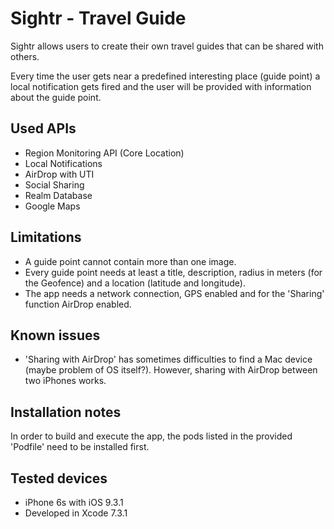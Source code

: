 # Sightr - Travel Guide

Sightr allows users to create their own travel guides that can be shared with others.

Every time the user gets near a predefined interesting place (guide point) a local notification gets fired and the user will be provided with information about the guide point.

## Used APIs

- Region Monitoring API (Core Location)
- Local Notifications
- AirDrop with UTI
- Social Sharing
- Realm Database
- Google Maps

## Limitations

- A guide point cannot contain more than one image.
- Every guide point needs at least a title, description, radius in meters (for the Geofence) and a location (latitude and longitude).
- The app needs a network connection, GPS enabled and for the 'Sharing' function AirDrop enabled.

## Known issues

- 'Sharing with AirDrop' has sometimes difficulties to find a Mac device (maybe problem of OS itself?). However, sharing with AirDrop between two iPhones works.

## Installation notes

In order to build and execute the app, the pods listed in the provided 'Podfile' need to be installed first.

## Tested devices

- iPhone 6s with iOS 9.3.1
- Developed in Xcode 7.3.1